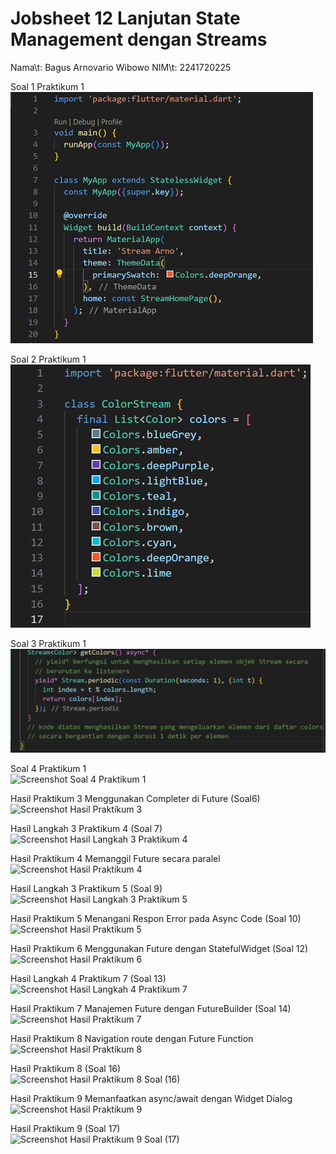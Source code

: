 # Jobsheet 12 Lanjutan State Management dengan Streams

Nama\t: Bagus Arnovario Wibowo
NIM\t: 2241720225


Soal 1 Praktikum 1<br/>
![Screenshot Soal 1 Praktikum 1](images/Screenshot_Soal1_P1.png)<br/>

Soal 2 Praktikum 1<br/>
![Screenshot Soal 2 Praktikum 1](images/Screenshot_Soal2_P1.png)<br/>

Soal 3 Praktikum 1<br/>
![Screenshot Soal 3 Praktikum 1](images/Screenshot_Soal3_P1.png)<br/>

Soal 4 Praktikum 1<br/>
![Screenshot Soal 4 Praktikum 1](images/Gif_Soal4_P1.gif)<br/>

Hasil Praktikum 3 Menggunakan Completer di Future (Soal6)<br/>
![Screenshot Hasil Praktikum 3](images/Gif_Langkah_4_P2.gif)<br/>

Hasil Langkah 3 Praktikum 4 (Soal 7)<br/>
![Screenshot Hasil Langkah 3 Praktikum 4](images/Gif_Langkah_3_P4.gif)<br/>

Hasil Praktikum 4 Memanggil Future secara paralel<br/>
![Screenshot Hasil Praktikum 4](images/Gif_Langkah_3_P4.gif)<br/>

Hasil Langkah 3 Praktikum 5 (Soal 9)<br/>
![Screenshot Hasil Langkah 3 Praktikum 5](images/Gif_Langkah_3_P5.gif)<br/>

Hasil Praktikum 5 Menangani Respon Error pada Async Code (Soal 10)<br/>
![Screenshot Hasil Praktikum 5](images/Gif_Hasil_P5.gif)<br/>

Hasil Praktikum 6 Menggunakan Future dengan StatefulWidget (Soal 12)<br/>
![Screenshot Hasil Praktikum 6](images/Gif_Hasil_P6.gif)<br/>

Hasil Langkah 4 Praktikum 7 (Soal 13)<br/>
![Screenshot Hasil Langkah 4 Praktikum 7](images/Gif_Langkah_4_P7.gif)<br/>

Hasil Praktikum 7 Manajemen Future dengan FutureBuilder (Soal 14)<br/>
![Screenshot Hasil Praktikum 7](images/Gif_Hasil_P7.gif)<br/>

Hasil Praktikum 8 Navigation route dengan Future Function<br/>
![Screenshot Hasil Praktikum 8](images/Gif_Hasil_Awal_P8.gif)<br/>

Hasil Praktikum 8 (Soal 16)<br/>
![Screenshot Hasil Praktikum 8 Soal (16)](images/Gif_Hasil_Akhir_P8.gif)<br/>

Hasil Praktikum 9 Memanfaatkan async/await dengan Widget Dialog<br/>
![Screenshot Hasil Praktikum 9](images/Gif_Hasil_Awal_P9.gif)<br/>

Hasil Praktikum 9 (Soal 17)<br/>
![Screenshot Hasil Praktikum 9 Soal (17)](images/Gif_Hasil_Akhir_P9.gif)<br/>
